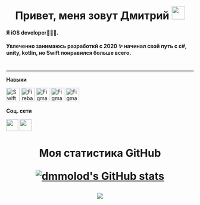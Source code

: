<h1 align="center">Привет, меня зовут Дмитрий</a> 
<img src="https://github.com/blackcater/blackcater/raw/main/images/Hi.gif" height="35" width="35"/></h1>
<h4 align="left">Я iOS developer🧑🏼‍💻.</br>
<h4 align="left">Увлеченно занимаюсь разработкй с 2020 ✨ начинал свой путь с c#, unity, kotlin, но Swift понравился больше всего.</h3>
<h1></h1>

<!--
**Dmmolod/Dmmolod** is a ✨ _special_ ✨ repository because its `README.md` (this file) appears on your GitHub profile.

Here are some ideas to get you started:

- 🔭 I’m currently working on ...
- 🌱 I’m currently learning ...
- 👯 I’m looking to collaborate on ...
- 🤔 I’m looking for help with ...
- 💬 Ask me about ...
- 📫 How to reach me: ...
- 😄 Pronouns: ...
- ⚡ Fun fact: ...
-->


-------------

<b>Навыки</b> 

<p align="left">
<a href="https://developer.apple.com/swift/" target="_blank" rel="noreferrer"><img src="https://raw.githubusercontent.com/danielcranney/readme-generator/main/public/icons/skills/swift-colored.svg" width="36" height="36" alt="Swift" /></a>
<a href="https://firebase.google.com/" target="_blank" rel="noreferrer"><img src="https://raw.githubusercontent.com/danielcranney/readme-generator/main/public/icons/skills/firebase-colored.svg" width="36" height="36" alt="Firebase" /></a>
<a href="https://www.figma.com/" target="_blank" rel="noreferrer"><img src="https://raw.githubusercontent.com/danielcranney/readme-generator/main/public/icons/skills/figma-colored.svg" width="36" height="36" alt="Figma" /></a>
<a href="https://kotlinlang.org/" target="_blank" rel="noreferrer"><img src="https://raw.githubusercontent.com/danielcranney/readme-generator/main/public/icons/skills/kotlin-colored.svg" width="36" height="36" alt="Figma" /></a>
<a href="https://learn.microsoft.com/ru-ru/dotnet/csharp/" target="_blank" rel="noreferrer"><img src="https://raw.githubusercontent.com/danielcranney/readme-generator/main/public/icons/skills/csharp-colored.svg" width="36" height="36" alt="Figma" /></a>

</p>

<b>Соц. сети</b> 

<p align="left">
<a href="https://www.linkedin.com/in/dmitriy-molodetskiy-a78935236" target="_blank" rel="noreferrer"><img src="https://raw.githubusercontent.com/danielcranney/readme-generator/main/public/icons/socials/linkedin.svg" width="32" height="32" /></a>  
<a href="https://t.me/dmmolot" target="_blank" rel="noreferrer"><img src="https://raw.githubusercontent.com/rdimascio/icons/932c4cf6c9e2031abeca1c164baa0f76785c16fe/icons/telegram.svg" width="32" height="32" /></a> 
</p>
  <h1 algin="center"></a>
<h1 align="center">Моя статистика GitHub</a> 

<a href="http://www.github.com/dmmolod"><img src="https://github-readme-stats.vercel.app/api?username=dmmolod&theme=aura&show_icons=true&count_private=true&hide_border=true&hide=stars,contribs" alt="dmmolod's GitHub stats" /></a>
  
<a href="http://www.github.com/dmmolod"><img src="http://github-readme-streak-stats.herokuapp.com?user=dmmolod&theme=aura&hide_border=true&border_radius=30" /></a>
